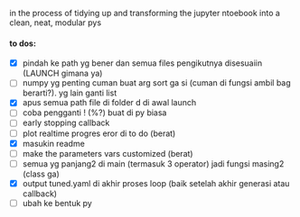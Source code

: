 in the process of tidying up and transforming the jupyter ntoebook into a clean, neat, modular pys

#### to dos: 
- [x] pindah ke path yg bener dan semua files pengikutnya disesuaiin (LAUNCH gimana ya) 
- [ ] numpy yg penting cuman buat arg sort ga si (cuman di fungsi ambil bag berarti?). yg lain ganti list
- [x] apus semua path file di folder d di awal launch
- [ ] coba pengganti ! (%?) buat di py biasa
- [ ] early stopping callback
- [ ] plot realtime progres eror di to do (berat)
- [x] masukin readme
- [ ] make the parameters vars customized (berat)
- [ ] semua yg panjang2 di main (termasuk 3 operator) jadi fungsi masing2 (class ga)
- [x] output tuned.yaml di akhir proses loop (baik setelah akhir generasi atau callback)
- [ ] ubah ke  bentuk py
